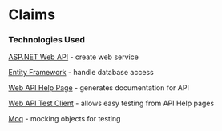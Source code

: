# Claims

### Technologies Used

[ASP.NET Web API](http://www.asp.net/web-api) - create web service

[Entity Framework](http://www.asp.net/entity-framework) - handle database access

[Web API Help Page](http://blogs.msdn.com/b/yaohuang1/archive/2012/08/15/introducing-the-asp-net-web-api-help-page-preview.aspx) - generates documentation for API

[Web API Test Client](https://github.com/yaohuang/WebApiTestClient) - allows easy testing from API Help pages

[Moq](https://github.com/Moq/moq4) - mocking objects for testing
